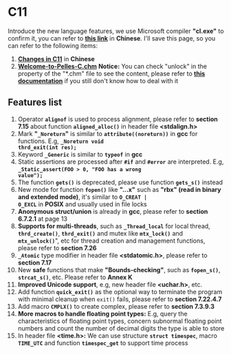 # C11

Introduce the new language features, we use Microsoft compiler **"cl.exe"** to confirm it, you can refer to **[this link](https://blog.csdn.net/u012611878/article/details/79090793)** in **Chinese**. I'll save this page, so you can refer to the following items:
1. **[Changes in C11](doc\Changes-in-C11.docx)** in **Chinese**
2. **[Welcome-to-Pelles-C.chm](doc\Welcome-to-Pelles-C.chm)**
**Notice:** You can check "unlock" in the property of the "*.chm" file to see the content, please refer to **[this documentation](doc\How-to-unlock-dot-chm-file.docx)** if you still don't know how to deal with it

## Features list

1. Operator **<code>alignof</code>** is used to process alignment, please refer to **section 7.15** about function **<code>aligned_alloc()</code>** in header file **&lt;stdalign.h&gt;**
2. Mark **"<code>_Noreturn</code>"** is similar to **<code>__attribute__((noreturn))</code>** in **gcc** for functions. E.g, **<code>_Noreturn void thrd_exit(int res);</code>**
3. Keyword **<code>_Generic</code>** is similar to **<code>typeof</code>** in **gcc**
4. Static assertions are processed after **<code>#if</code>** and **<code>#error</code>** are interpreted. E.g, **<code>_Static_assert(FOO > 0, "FOO has a wrong value");</code>**
5. The function **<code>gets()</code>** is deprecated, please use function **<code>gets_s()</code>** instead
6. New mode for function **<code>fopen()</code>** like **"...x"** such as **"rbx" (read in binary and extended mode)**, it's similar to **<code>O_CREAT | O_EXCL</code>** in **POSIX** and usually used in file locks
7. **Anonymous struct/union** is already in **gcc**, please refer to **section 6.7.2.1** at page 13
8. **Supports for multi-threads**, such as **<code>_Thread_local</code>** for local thread, **<code>thrd_create()</code>**, **<code>thrd_exit()</code>** and mutex like **<code>mtx_lock()</code>** and **<code>mtx_unlock()</code>**", etc for thread creation and management functions, please refer to **section 7.26**
9. **<code>_Atomic</code>** type modifier in header file **&lt;stdatomic.h&gt;**, please refer to **section 7.17**
10. New **safe** functions that make **"Bounds-checking"**, such as **<code>fopen_s()</code>**, **<code>strcat_s()</code>**, etc. Please refer to **Annex K**
11. **Improved Unicode support**, e.g, new header file **&lt;uchar.h&gt;**, etc.
12. Add function **<code>quick_exit()</code>** as the optional way to terminate the program with minimal cleanup when <code>exit()</code> fails, please refer to **section 7.22.4.7**
13. Add macro **<code>CMPLX()</code>** to create complex, please refer to **section 7.3.9.3**
14. **More macros to handle floating point types:** E.g, query the characteristics of floating point types, concern subnormal floating point numbers and count the number of decimal digits the type is able to store
15. In header file **&lt;time.h&gt;:** We can use structure **<code>struct timespec</code>**, macro **<code>TIME_UTC</code>** and function **<code>timespec_get</code>** to support time process